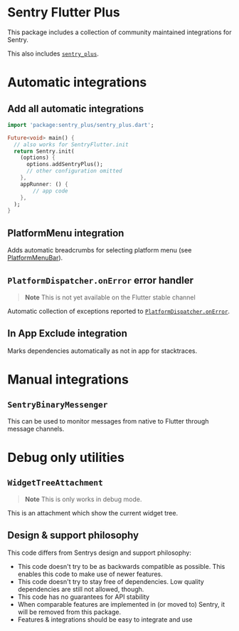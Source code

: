 # Sentry Flutter Plus

This package includes a collection of community maintained integrations for Sentry.

This also includes [`sentry_plus`](https://pub.dev/packages/sentry_plus).

# Automatic integrations

## Add all automatic integrations

```dart
import 'package:sentry_plus/sentry_plus.dart';

Future<void> main() {
  // also works for SentryFlutter.init
  return Sentry.init(
    (options) {
      options.addSentryPlus();
      // other configuration omitted
    },
    appRunner: () {
        // app code
    },
  );
}
```

## PlatformMenu integration

Adds automatic breadcrumbs for selecting platform menu (see [PlatformMenuBar](https://api.flutter.dev/flutter/widgets/PlatformMenuBar-class.html)).

## `PlatformDispatcher.onError` error handler

> **Note**
> This is not yet available on the Flutter stable channel

Automatic collection of exceptions reported to [`PlatformDispatcher.onError`](https://master-api.flutter.dev/flutter/dart-ui/PlatformDispatcher/onError.html).

## In App Exclude integration

Marks dependencies automatically as not in app for stacktraces.

# Manual integrations

## `SentryBinaryMessenger`

This can be used to monitor messages from native to Flutter through message channels.

# Debug only utilities

## `WidgetTreeAttachment`

> **Note**
> This is only works in debug mode.

This is an attachment which show the current widget tree. 

## Design & support philosophy

This code differs from Sentrys design and support philosophy:
- This code doesn't try to be as backwards compatible as possible. This enables this code to make use of newer features.
- This code doesn't try to stay free of dependencies. Low quality dependencies are still not allowed, though.
- This code has no guarantees for API stability
- When comparable features are implemented in (or moved to) Sentry, it will be removed from this package.
- Features & integrations should be easy to integrate and use